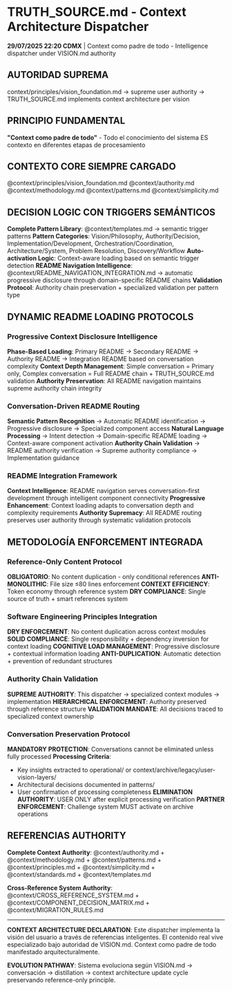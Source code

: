 # TRUTH_SOURCE.md - Context Architecture Dispatcher

**29/07/2025 22:20 CDMX** | Context como padre de todo - Intelligence dispatcher under VISION.md authority

## AUTORIDAD SUPREMA
context/principles/vision_foundation.md → supreme user authority → TRUTH_SOURCE.md implements context architecture per vision

## PRINCIPIO FUNDAMENTAL
**"Context como padre de todo"** - Todo el conocimiento del sistema ES contexto en diferentes etapas de procesamiento

## CONTEXTO CORE SIEMPRE CARGADO
@context/principles/vision_foundation.md
@context/authority.md
@context/methodology.md
@context/patterns.md
@context/simplicity.md

## DECISION LOGIC CON TRIGGERS SEMÁNTICOS

**Complete Pattern Library**: @context/templates.md → semantic trigger patterns
**Pattern Categories**: Vision/Philosophy, Authority/Decision, Implementation/Development, Orchestration/Coordination, Architecture/System, Problem Resolution, Discovery/Workflow
**Auto-activation Logic**: Context-aware loading based on semantic trigger detection
**README Navigation Intelligence**: @context/README_NAVIGATION_INTEGRATION.md → automatic progressive disclosure through domain-specific README chains
**Validation Protocol**: Authority chain preservation + specialized validation per pattern type

## DYNAMIC README LOADING PROTOCOLS

### Progressive Context Disclosure Intelligence
**Phase-Based Loading**: Primary README → Secondary README → Authority README → Integration README based on conversation complexity
**Context Depth Management**: Simple conversation = Primary only, Complex conversation = Full README chain + TRUTH_SOURCE.md validation
**Authority Preservation**: All README navigation maintains supreme authority chain integrity

### Conversation-Driven README Routing
**Semantic Pattern Recognition** → Automatic README identification → Progressive disclosure → Specialized component access
**Natural Language Processing** → Intent detection → Domain-specific README loading → Context-aware component activation
**Authority Chain Validation** → README authority verification → Supreme authority compliance → Implementation guidance

### README Integration Framework
**Context Intelligence**: README navigation serves conversation-first development through intelligent component connectivity
**Progressive Enhancement**: Context loading adapts to conversation depth and complexity requirements
**Authority Supremacy**: All README routing preserves user authority through systematic validation protocols

## METODOLOGÍA ENFORCEMENT INTEGRADA

### Reference-Only Content Protocol
**OBLIGATORIO**: No content duplication - only conditional references
**ANTI-MONOLITHIC**: File size ≤80 lines enforcement
**CONTEXT EFFICIENCY**: Token economy through reference system
**DRY COMPLIANCE**: Single source of truth + smart references system

### Software Engineering Principles Integration
**DRY ENFORCEMENT**: No content duplication across context modules
**SOLID COMPLIANCE**: Single responsibility + dependency inversion for context loading
**COGNITIVE LOAD MANAGEMENT**: Progressive disclosure + contextual information loading
**ANTI-DUPLICATION**: Automatic detection + prevention of redundant structures

### Authority Chain Validation
**SUPREME AUTHORITY**: This dispatcher → specialized context modules → implementation
**HIERARCHICAL ENFORCEMENT**: Authority preserved through reference structure
**VALIDATION MANDATE**: All decisions traced to specialized context ownership

### Conversation Preservation Protocol
**MANDATORY PROTECTION**: Conversations cannot be eliminated unless fully processed
**Processing Criteria**: 
- Key insights extracted to operational/ or context/archive/legacy/user-vision-layers/
- Architectural decisions documented in patterns/
- User confirmation of processing completeness
**ELIMINATION AUTHORITY**: USER ONLY after explicit processing verification
**PARTNER ENFORCEMENT**: Challenge system MUST activate on archive operations

## REFERENCIAS AUTHORITY

**Complete Context Authority**: @context/authority.md + @context/methodology.md + @context/patterns.md + @context/principles.md + @context/simplicity.md + @context/standards.md + @context/templates.md

**Cross-Reference System Authority**: @context/CROSS_REFERENCE_SYSTEM.md + @context/COMPONENT_DECISION_MATRIX.md + @context/MIGRATION_RULES.md

---

**CONTEXT ARCHITECTURE DECLARATION**: Este dispatcher implementa la visión del usuario a través de referencias inteligentes. El contenido real vive especializado bajo autoridad de VISION.md. Context como padre de todo manifestado arquitecturalmente.

**EVOLUTION PATHWAY**: Sistema evoluciona según VISION.md → conversación → distillation → context architecture update cycle preservando reference-only principle.